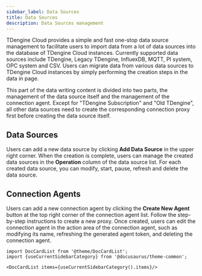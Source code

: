 ```yaml
---
sidebar_label: Data Sources
title: Data Sources
description: Data Sources management
---
```


TDengine Cloud provides a simple and fast one-stop data source management to facilitate users to import data from a lot of data sources into the database of TDengine Cloud instances. Currently supported data sources include TDengine, Legacy TDengine, InfluexDB, MQTT, PI system, OPC system and CSV. Users can migrate data from various data sources to TDengine Cloud instances by simply performing the creation steps in the data in page.

This part of the data writing content is divided into two parts, the management of the data source itself and the management of the connection agent. Except for "TDengine Subscription" and "Old TDengine", all other data sources need to create the corresponding connection proxy first before creating the data source itself.

## Data Sources

Users can add a new data source by clicking **Add Data Source** in the upper right corner. When the creation is complete, users can manage the created data sources in the **Operation** column of the data source list. For each created data source, you can modify, start, pause, refresh and delete the data source.

## Connection Agents

Users can add a new connection agent by clicking the **Create New Agent** button at the top right corner of the connection agent list. Follow the step-by-step instructions to create a new proxy. Once created, users can edit the connection agent in the action area of the connection agent, such as modifying its name, refreshing the generated agent token, and deleting the connection agent.

```mdx-code-block
import DocCardList from '@theme/DocCardList';
import {useCurrentSidebarCategory} from '@docusaurus/theme-common';

<DocCardList items={useCurrentSidebarCategory().items}/>
```
